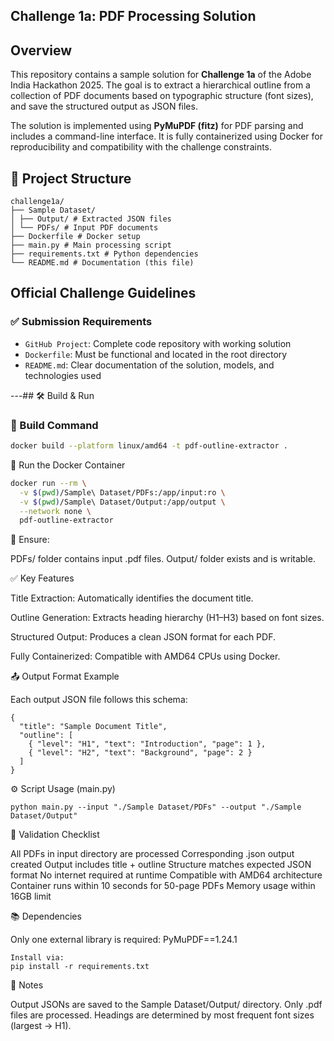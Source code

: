 ## Challenge 1a: PDF Processing Solution

## Overview

This repository contains a sample solution for **Challenge 1a** of the Adobe India Hackathon 2025. The goal is to extract a hierarchical outline from a collection of PDF documents based on typographic structure (font sizes), and save the structured output as JSON files.

The solution is implemented using **PyMuPDF (fitz)** for PDF parsing and includes a command-line interface. It is fully containerized using Docker for reproducibility and compatibility with the challenge constraints.

## 📂 Project Structure

```
challenge1a/
├── Sample Dataset/
│ ├── Output/ # Extracted JSON files
│ └── PDFs/ # Input PDF documents
├── Dockerfile # Docker setup
├── main.py # Main processing script
├── requirements.txt # Python dependencies
└── README.md # Documentation (this file)
```

## Official Challenge Guidelines

### ✅ Submission Requirements

- `GitHub Project`: Complete code repository with working solution
- `Dockerfile`: Must be functional and located in the root directory
- `README.md`: Clear documentation of the solution, models, and technologies used

---## 🛠 Build & Run

### 🐳 Build Command

```bash
docker build --platform linux/amd64 -t pdf-outline-extractor .
```
🚀 Run the Docker Container

```bash
docker run --rm \
  -v $(pwd)/Sample\ Dataset/PDFs:/app/input:ro \
  -v $(pwd)/Sample\ Dataset/Output:/app/output \
  --network none \
  pdf-outline-extractor
```
📁 Ensure:

PDFs/ folder contains input .pdf files.
Output/ folder exists and is writable.

✅ Key Features

Title Extraction: Automatically identifies the document title.

Outline Generation: Extracts heading hierarchy (H1–H3) based on font sizes.

Structured Output: Produces a clean JSON format for each PDF.

Fully Containerized: Compatible with AMD64 CPUs using Docker.

📤 Output Format Example

Each output JSON file follows this schema:

```
{
  "title": "Sample Document Title",
  "outline": [
    { "level": "H1", "text": "Introduction", "page": 1 },
    { "level": "H2", "text": "Background", "page": 2 }
  ]
}
```
⚙️ Script Usage (main.py)
```
python main.py --input "./Sample Dataset/PDFs" --output "./Sample Dataset/Output"
```

🧪 Validation Checklist

 All PDFs in input directory are processed
 Corresponding .json output created
 Output includes title + outline
 Structure matches expected JSON format
 No internet required at runtime
 Compatible with AMD64 architecture
 Container runs within 10 seconds for 50-page PDFs
 Memory usage within 16GB limit

📚 Dependencies

Only one external library is required:
PyMuPDF==1.24.1
```
Install via:
pip install -r requirements.txt
```

📌 Notes

Output JSONs are saved to the Sample Dataset/Output/ directory.
Only .pdf files are processed.
Headings are determined by most frequent font sizes (largest → H1).
